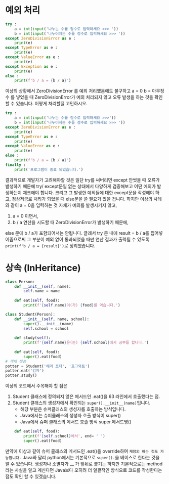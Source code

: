 # 예외 처리
```python
try :
    a = int(input('나누는 수를 정수로 입력하세요 >>> '))
    b = int(input('나누어지는 수를 정수로 입력하세요 >>> '))
except ZeroDivisionError as e :
    print(e)
except TypeError as e :
    print(e)
except ValueError as e :
    print(e)
except Exception as e :
    print(e)
else :
    print(f'b / a = {b / a}')
```
이상의 상황에서 ZeroDivisionError 를 예외 처리했음에도 불구하고
a = 0
b = 아무정수
를 넣었을 때 ZeroDivisionError가 예외 처리되지 않고 오류 발생을 하는 것을 확인 할 수 있습니다.
어떻게 처리할질 고민하시오.

```python
try :
    a = int(input('나누는 수를 정수로 입력하세요 >>>'))
    b = int(input('나누어지는 수를 정수로 입력하세요 >>> '))
except ZeroDivisionError as e :
    print(e)
except TypeError as e :
    print(e)
except ValueError as e :
    print(e)
else :
    print(f'b / a = {b / a}')
finally :
    print('프로그램이 종료 되었습니다.')
```
결과적으로 개발자가 고려해야할 것은 일단 try를 써버리면 except 안썻을 때 오류가 발생하기 때문에 try/ except문일 없는 상태에서 다양하게 검증해보고 어떤 예외가 발생하는지 체크애야 합니다. 크리고 그 발생한 예외들에 대한 except문을 작성해야 하고, 정상저긍로 처리가 되었을 때 else문을 쓸 필요가 있을 겁니다.
하지만 이상의 사례와 같이 a = 0을 입력하는 것 자체가 예외를 발생시키지 않고,
1. a = 0 이면서,
2. b / a 연산을 시도할 때 ZeroDivisionError가 발생하기 때문에,

else 문에 b / a가 포함되어서는 안됩니다.
글래서 try 문 내에 result = b / a를 집어넣어줌으로써 그 부분이 예외 없이 통과되었을 때만 연산 결과가 출력될 수 있도록 `print(f'b / a = {result}')`로 정리했습니다.

# 상속 (InHeritance)
```python
class Person:
    def __init__(self, name):
        self.name = name
    
    def eat(self, food):
        print(f'{self.name}이(가) {food}를 먹습니다.')

class Student(Person):
    def __init__(self, name, school):
        super().__init__(name)
        self.school = school
        
    def study(self):
        print(f'{self.name}은(는) {self.school}에서 공부를 합니다.')
        
    def eat(self, food):
        super().eat(food)
# 객체 생성
potter = Student('해리 포터', '호그와트')
potter.eat('감자')
potter.study()
```
이상의 코드에서 주목해야 할 점은 
1. Student 클래스에 정의되지 않은 메서드인 .eat()을 63 라인에서 호출했다는 점.
2. Student 클래스의 생성자에서 확인되는 `super().__init__(name)`입니다.
   - 해당 부분은 슈퍼클래스의 생성자를 호출하는 방식입니다.
   - Java에서는 슈퍼클래스의 생성자 호출 방식이 super()
   - Java에서 슈퍼 클래스의 메서드 호출 방식 super.메서드명()
```python
    def eat(self, food):
        print(f'{self.school}에서', end= ' ')
        super().eat(food)
```
만약에 이상과 같이 슈퍼 클래스의 메서드인 .eat()을 override하여 `재정의 하는 것도 가능합니다.`
Java와 달리 python에서는 기본적으로 `super().`을 베이스로 한다는 것을 알 수 있습니다.
생성자나 소멸자가 __ 가 앞뒤로 붙기는 하지만 기본적으로는 method라는 사실을 알고 계신다면 Java보다 오히려 더 일괄적인 방식으로 코드를 작성한다는 점도 확인 할 수 있겠습니다.
